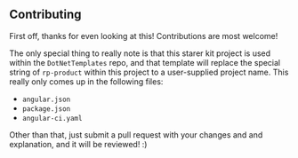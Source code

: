 ## Contributing

First off, thanks for even looking at this!  Contributions are most welcome!

The only special thing to really note is that this starer kit project is used within the `DotNetTemplates` repo, and that template will replace the special string of `rp-product` within this project to a user-supplied project name.  This really only comes up in the following files:

* `angular.json`
* `package.json`
* `angular-ci.yaml`

Other than that, just submit a pull request with your changes and and explanation, and it will be reviewed!  :)